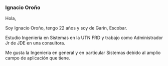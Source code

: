### Ignacio Oroño

Hola,

Soy Ignacio Oroño, tengo 22 años y soy de Garin, Escobar.

Estudio Ingenieria en Sistemas en la UTN FRD y trabajo como Administrador Jr de JDE en una consultora.

Me gusta la Ingenieria en general y en particular Sistemas debido al amplio campo de aplicación que tiene.
